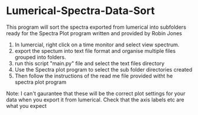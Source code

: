 # Lumerical-Spectra-Data-Sort
This program will sort the spectra exported from lumerical into subfolders ready for the
Spectra Plot program written and provided by Robin Jones


1) In lumercial, right click on a time monitor and select view spectrum.
2) export the spectum into text file format and organise multiple files grouped into folders.
3) run this script "main.py" file and select the text files directory
4) Use the Spectra plot program to select the sub folder directories created
5) Then follow the instructions of the read me file provided witht he spectra plot program

Note: I can't gaurantee that these will be the correct plot settings for your data when 
	you export it from lumerical. Check that the axis labels etc are what you expect